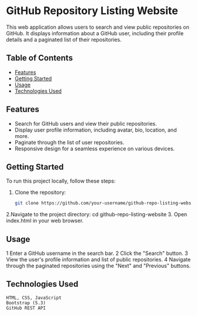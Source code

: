 # GitHub Repository Listing Website
This web application allows users to search and view public repositories on GitHub. It displays information about a GitHub user, including their profile details and a paginated list of their repositories.
## Table of Contents
- [Features](#features)
- [Getting Started](#getting-started)
- [Usage](#usage)
- [Technologies Used](#technologies-used)

## Features
- Search for GitHub users and view their public repositories.
- Display user profile information, including avatar, bio, location, and more.
- Paginate through the list of user repositories.
- Responsive design for a seamless experience on various devices.

## Getting Started
To run this project locally, follow these steps:
1. Clone the repository:

   ```bash
   git clone https://github.com/your-username/github-repo-listing-website.git
2.Navigate to the project directory:
 cd github-repo-listing-website
3. Open index.html in your web browser.

## Usage
   1 Enter a GitHub username in the search bar.
   2 Click the "Search" button.
   3 View the user's profile information and list of public repositories.
   4 Navigate through the paginated repositories using the "Next" and "Previous" buttons.
## Technologies Used
    HTML, CSS, JavaScript
    Bootstrap (5.3)
    GitHub REST API


